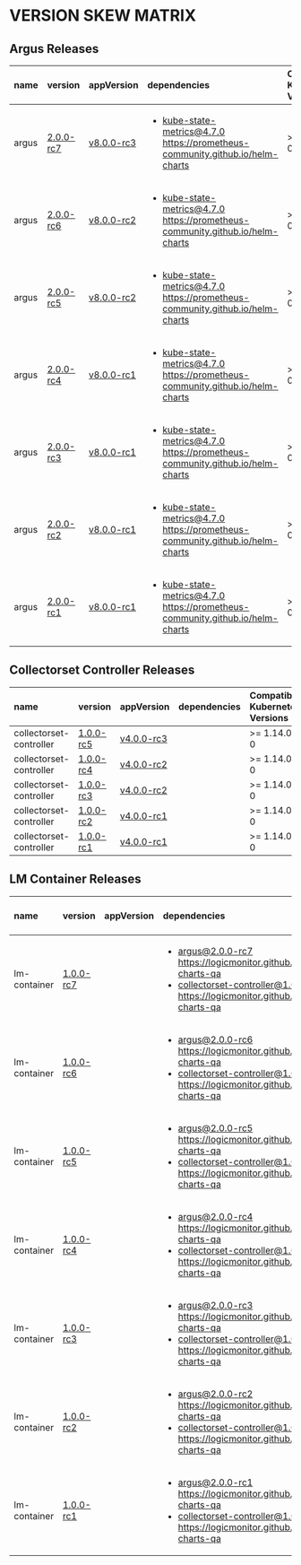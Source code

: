 # VERSION SKEW MATRIX
## Argus Releases
| name | version | appVersion | dependencies | Compatible Kubernetes Versions |
| :---- | :---- | :---- | :---- | :---- |
| argus | [2.0.0-rc7](https://github.com/logicmonitor/helm-charts-qa/releases/tag/argus-2.0.0-rc7) | [v8.0.0-rc3](https://hub.docker.com/r/logicmonitor/argus/tags?page=1&name=v8.0.0-rc3) | <ul> <li>kube-state-metrics@4.7.0 https://prometheus-community.github.io/helm-charts</li> </ul> | >= 1.14.0-0 | 
| argus | [2.0.0-rc6](https://github.com/logicmonitor/helm-charts-qa/releases/tag/argus-2.0.0-rc6) | [v8.0.0-rc2](https://hub.docker.com/r/logicmonitor/argus/tags?page=1&name=v8.0.0-rc2) | <ul> <li>kube-state-metrics@4.7.0 https://prometheus-community.github.io/helm-charts</li> </ul> | >= 1.14.0-0 | 
| argus | [2.0.0-rc5](https://github.com/logicmonitor/helm-charts-qa/releases/tag/argus-2.0.0-rc5) | [v8.0.0-rc2](https://hub.docker.com/r/logicmonitor/argus/tags?page=1&name=v8.0.0-rc2) | <ul> <li>kube-state-metrics@4.7.0 https://prometheus-community.github.io/helm-charts</li> </ul> | >= 1.14.0-0 | 
| argus | [2.0.0-rc4](https://github.com/logicmonitor/helm-charts-qa/releases/tag/argus-2.0.0-rc4) | [v8.0.0-rc1](https://hub.docker.com/r/logicmonitor/argus/tags?page=1&name=v8.0.0-rc1) | <ul> <li>kube-state-metrics@4.7.0 https://prometheus-community.github.io/helm-charts</li> </ul> | >= 1.14.0-0 | 
| argus | [2.0.0-rc3](https://github.com/logicmonitor/helm-charts-qa/releases/tag/argus-2.0.0-rc3) | [v8.0.0-rc1](https://hub.docker.com/r/logicmonitor/argus/tags?page=1&name=v8.0.0-rc1) | <ul> <li>kube-state-metrics@4.7.0 https://prometheus-community.github.io/helm-charts</li> </ul> | >= 1.14.0-0 | 
| argus | [2.0.0-rc2](https://github.com/logicmonitor/helm-charts-qa/releases/tag/argus-2.0.0-rc2) | [v8.0.0-rc1](https://hub.docker.com/r/logicmonitor/argus/tags?page=1&name=v8.0.0-rc1) | <ul> <li>kube-state-metrics@4.7.0 https://prometheus-community.github.io/helm-charts</li> </ul> | >= 1.14.0-0 | 
| argus | [2.0.0-rc1](https://github.com/logicmonitor/helm-charts-qa/releases/tag/argus-2.0.0-rc1) | [v8.0.0-rc1](https://hub.docker.com/r/logicmonitor/argus/tags?page=1&name=v8.0.0-rc1) | <ul> <li>kube-state-metrics@4.7.0 https://prometheus-community.github.io/helm-charts</li> </ul> | >= 1.14.0-0 | 

## Collectorset Controller Releases
| name | version | appVersion | dependencies | Compatible Kubernetes Versions |
| :---- | :---- | :---- | :---- | :---- |
| collectorset-controller | [1.0.0-rc5](https://github.com/logicmonitor/helm-charts-qa/releases/tag/collectorset-controller-1.0.0-rc5) | [v4.0.0-rc3](https://hub.docker.com/r/logicmonitor/collectorset-controller/tags?page=1&name=v4.0.0-rc3) | <ul>  </ul> | >= 1.14.0-0 | 
| collectorset-controller | [1.0.0-rc4](https://github.com/logicmonitor/helm-charts-qa/releases/tag/collectorset-controller-1.0.0-rc4) | [v4.0.0-rc2](https://hub.docker.com/r/logicmonitor/collectorset-controller/tags?page=1&name=v4.0.0-rc2) | <ul>  </ul> | >= 1.14.0-0 | 
| collectorset-controller | [1.0.0-rc3](https://github.com/logicmonitor/helm-charts-qa/releases/tag/collectorset-controller-1.0.0-rc3) | [v4.0.0-rc2](https://hub.docker.com/r/logicmonitor/collectorset-controller/tags?page=1&name=v4.0.0-rc2) | <ul>  </ul> | >= 1.14.0-0 | 
| collectorset-controller | [1.0.0-rc2](https://github.com/logicmonitor/helm-charts-qa/releases/tag/collectorset-controller-1.0.0-rc2) | [v4.0.0-rc1](https://hub.docker.com/r/logicmonitor/collectorset-controller/tags?page=1&name=v4.0.0-rc1) | <ul>  </ul> | >= 1.14.0-0 | 
| collectorset-controller | [1.0.0-rc1](https://github.com/logicmonitor/helm-charts-qa/releases/tag/collectorset-controller-1.0.0-rc1) | [v4.0.0-rc1](https://hub.docker.com/r/logicmonitor/collectorset-controller/tags?page=1&name=v4.0.0-rc1) | <ul>  </ul> | >= 1.14.0-0 | 

## LM Container Releases
| name | version | appVersion | dependencies | Compatible Kubernetes Versions |
| :---- | :---- | :---- | :---- | :---- |
| lm-container | [1.0.0-rc7](https://github.com/logicmonitor/helm-charts-qa/releases/tag/lm-container-1.0.0-rc7) |  | <ul> <li>argus@2.0.0-rc7 https://logicmonitor.github.io/helm-charts-qa</li><li>collectorset-controller@1.0.0-rc5 https://logicmonitor.github.io/helm-charts-qa</li> </ul> |  | 
| lm-container | [1.0.0-rc6](https://github.com/logicmonitor/helm-charts-qa/releases/tag/lm-container-1.0.0-rc6) |  | <ul> <li>argus@2.0.0-rc6 https://logicmonitor.github.io/helm-charts-qa</li><li>collectorset-controller@1.0.0-rc4 https://logicmonitor.github.io/helm-charts-qa</li> </ul> |  | 
| lm-container | [1.0.0-rc5](https://github.com/logicmonitor/helm-charts-qa/releases/tag/lm-container-1.0.0-rc5) |  | <ul> <li>argus@2.0.0-rc5 https://logicmonitor.github.io/helm-charts-qa</li><li>collectorset-controller@1.0.0-rc3 https://logicmonitor.github.io/helm-charts-qa</li> </ul> |  | 
| lm-container | [1.0.0-rc4](https://github.com/logicmonitor/helm-charts-qa/releases/tag/lm-container-1.0.0-rc4) |  | <ul> <li>argus@2.0.0-rc4 https://logicmonitor.github.io/helm-charts-qa</li><li>collectorset-controller@1.0.0-rc2 https://logicmonitor.github.io/helm-charts-qa</li> </ul> |  | 
| lm-container | [1.0.0-rc3](https://github.com/logicmonitor/helm-charts-qa/releases/tag/lm-container-1.0.0-rc3) |  | <ul> <li>argus@2.0.0-rc3 https://logicmonitor.github.io/helm-charts-qa</li><li>collectorset-controller@1.0.0-rc2 https://logicmonitor.github.io/helm-charts-qa</li> </ul> |  | 
| lm-container | [1.0.0-rc2](https://github.com/logicmonitor/helm-charts-qa/releases/tag/lm-container-1.0.0-rc2) |  | <ul> <li>argus@2.0.0-rc2 https://logicmonitor.github.io/helm-charts-qa</li><li>collectorset-controller@1.0.0-rc1 https://logicmonitor.github.io/helm-charts-qa</li> </ul> |  | 
| lm-container | [1.0.0-rc1](https://github.com/logicmonitor/helm-charts-qa/releases/tag/lm-container-1.0.0-rc1) |  | <ul> <li>argus@2.0.0-rc1 https://logicmonitor.github.io/helm-charts-qa</li><li>collectorset-controller@1.0.0-rc1 https://logicmonitor.github.io/helm-charts-qa</li> </ul> |  | 
